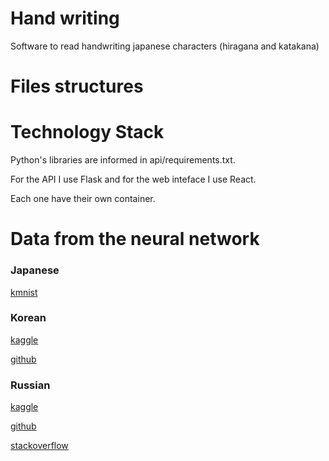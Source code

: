 # Hand writing
Software to read handwriting japanese characters (hiragana and katakana)

# Files structures

# Technology Stack
Python's libraries are informed in api/requirements.txt.

For the API I use Flask and for the web inteface I use React.

Each one have their own container.


# Data from the neural network
### Japanese
[kmnist](https://github.com/rois-codh/kmnist)


### Korean
[kaggle](https://www.kaggle.com/datasets/wayperwayp/hangulkorean-characters)

[github](https://github.com/junstar92/hangul-syllable-recognition)

### Russian
[kaggle](https://www.kaggle.com/datasets/constantinwerner/cyrillic-handwriting-dataset/code)

[github](https://github.com/GregVial/CoMNIST)

[stackoverflow](https://stackoverflow.com/questions/47180380/dataset-of-russian-handwriting-characters)